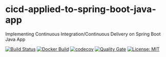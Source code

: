 # cicd-applied-to-spring-boot-java-app
Implementing Continuous Integration/Continuous Delivery on Spring Boot Java App 

[![Build Status](https://travis-ci.com/awesome-practice/cicd-applied-to-spring-boot-java-app.svg)](https://travis-ci.com/awesome-practice/cicd-applied-to-spring-boot-java-app)
[![Docker Build](https://img.shields.io/docker/cloud/build/leongeroge/cicd-applied-to-spring-boot-java-app)](https://img.shields.io/docker/cloud/build/leongeroge/cicd-applied-to-spring-boot-java-app)
[![codecov](https://codecov.io/gh/awesome-practice/cicd-applied-to-spring-boot-java-app/branch/master/graph/badge.svg)](https://codecov.io/gh/awesome-practice/cicd-applied-to-spring-boot-java-app)
[![Quality Gate](https://sonarcloud.io/api/project_badges/measure?project=com.practice.cicd:cicd-applied-to-spring-boot-java-app&metric=alert_status)](https://sonarcloud.io/dashboard/index/com.practice.cicd:cicd-applied-to-spring-boot-java-app)
[![License: MIT](https://img.shields.io/badge/License-MIT-yellow.svg)](https://opensource.org/licenses/MIT)
